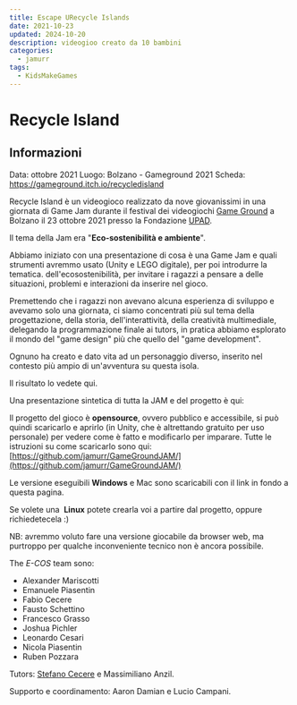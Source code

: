 ```yaml
---
title: Escape URecycle Islands
date: 2021-10-23
updated: 2024-10-20
description: videogioo creato da 10 bambini
categories:
  - jamurr
tags:
  - KidsMakeGames
---
```


# Recycle Island

## Informazioni
Data: ottobre 2021
Luogo: Bolzano - Gameground 2021
Scheda: https://gameground.itch.io/recycledisland

Recycle Island è un videogioco realizzato da nove giovanissimi in una giornata di Game Jam durante il festival dei videogiochi [Game Ground](https://www.gameground.it/) a Bolzano il 23 ottobre 2021 presso la Fondazione [UPAD](https://www.upad.it/).

Il tema della Jam era "**Eco-sostenibilità e ambiente**".  

Abbiamo iniziato con una presentazione di cosa è una Game Jam e quali strumenti avremmo usato (Unity e LEGO digitale), per poi introdurre la tematica. dell'ecosostenibilità, per invitare i ragazzi a pensare a delle situazioni, problemi e interazioni da inserire nel gioco.

Premettendo che i ragazzi non avevano alcuna esperienza di sviluppo e avevamo solo una giornata, ci siamo concentrati più sul tema della progettazione, della storia, dell'interattività, della creatività multimediale, delegando la programmazione finale ai tutors, in pratica abbiamo esplorato il mondo del "game design" più che quello del "game development".  

Ognuno ha creato e dato vita ad un personaggio diverso, inserito nel contesto più ampio di un'avventura su questa isola.  

Il risultato lo vedete qui.

Una presentazione sintetica di tutta la JAM e del progetto è qui:

Il progetto del gioco è **opensource**, ovvero pubblico e accessibile, si può quindi scaricarlo e aprirlo (in Unity, che è altrettando gratuito per uso personale) per vedere come è fatto e modificarlo per imparare. Tutte le istruzioni su come scaricarlo sono qui: [https://github.com/jamurr/GameGroundJAM/](https://github.com/jamurr/GameGroundJAM/)  

Le versione eseguibili **Windows** e Mac sono scaricabili con il link in fondo a questa pagina.

Se volete una  **Linux** potete crearla voi a partire dal progetto, oppure richiedetecela :)  

NB: avremmo voluto fare una versione giocabile da browser web, ma purtroppo per qualche inconveniente tecnico non è ancora possibile.  

The _E-COS_ team sono:

- Alexander Mariscotti
- Emanuele Piasentin
- Fabio Cecere
- Fausto Schettino
- Francesco Grasso
- Joshua Pichler
- Leonardo Cesari
- Nicola Piasentin
- Ruben Pozzara

Tutors: [Stefano Cecere](https://stefanocecere.com/) e Massimiliano Anzil.

Supporto e coordinamento: Aaron Damian e Lucio Campani.
